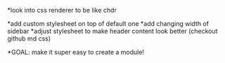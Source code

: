 *look into css renderer to be like chdr

*add custom stylesheet on top of default one
*add changing width of sidebar
*adjust stylesheet to make header content look better (checkout github md css)

*GOAL: make it super easy to create a module!
